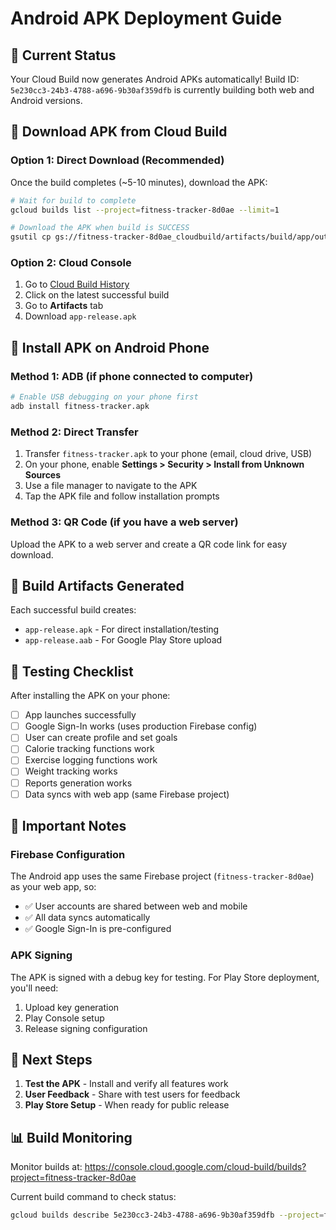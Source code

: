 # Android APK Deployment Guide

## 🚀 Current Status

Your Cloud Build now generates Android APKs automatically! Build ID: `5e230cc3-24b3-4788-a696-9b30af359dfb` is currently building both web and Android versions.

## 📱 Download APK from Cloud Build

### Option 1: Direct Download (Recommended)
Once the build completes (~5-10 minutes), download the APK:

```bash
# Wait for build to complete
gcloud builds list --project=fitness-tracker-8d0ae --limit=1

# Download the APK when build is SUCCESS
gsutil cp gs://fitness-tracker-8d0ae_cloudbuild/artifacts/build/app/outputs/flutter-apk/app-release.apk ./fitness-tracker.apk
```

### Option 2: Cloud Console
1. Go to [Cloud Build History](https://console.cloud.google.com/cloud-build/builds?project=fitness-tracker-8d0ae)
2. Click on the latest successful build
3. Go to **Artifacts** tab
4. Download `app-release.apk`

## 📲 Install APK on Android Phone

### Method 1: ADB (if phone connected to computer)
```bash
# Enable USB debugging on your phone first
adb install fitness-tracker.apk
```

### Method 2: Direct Transfer
1. Transfer `fitness-tracker.apk` to your phone (email, cloud drive, USB)
2. On your phone, enable **Settings > Security > Install from Unknown Sources**
3. Use a file manager to navigate to the APK
4. Tap the APK file and follow installation prompts

### Method 3: QR Code (if you have a web server)
Upload the APK to a web server and create a QR code link for easy download.

## 🔧 Build Artifacts Generated

Each successful build creates:
- `app-release.apk` - For direct installation/testing
- `app-release.aab` - For Google Play Store upload

## 🧪 Testing Checklist

After installing the APK on your phone:
- [ ] App launches successfully
- [ ] Google Sign-In works (uses production Firebase config)
- [ ] User can create profile and set goals
- [ ] Calorie tracking functions work
- [ ] Exercise logging functions work
- [ ] Weight tracking works
- [ ] Reports generation works
- [ ] Data syncs with web app (same Firebase project)

## 🚨 Important Notes

### Firebase Configuration
The Android app uses the same Firebase project (`fitness-tracker-8d0ae`) as your web app, so:
- ✅ User accounts are shared between web and mobile
- ✅ All data syncs automatically
- ✅ Google Sign-In is pre-configured

### APK Signing
The APK is signed with a debug key for testing. For Play Store deployment, you'll need:
1. Upload key generation
2. Play Console setup
3. Release signing configuration

## 🎯 Next Steps

1. **Test the APK** - Install and verify all features work
2. **User Feedback** - Share with test users for feedback
3. **Play Store Setup** - When ready for public release

## 📊 Build Monitoring

Monitor builds at: https://console.cloud.google.com/cloud-build/builds?project=fitness-tracker-8d0ae

Current build command to check status:
```bash
gcloud builds describe 5e230cc3-24b3-4788-a696-9b30af359dfb --project=fitness-tracker-8d0ae
```